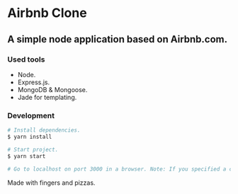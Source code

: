 # Airbnb Clone
## A simple node application based on Airbnb.com.

### Used tools
- Node.
- Express.js.
- MongoDB & Mongoose.
- Jade for templating.

### Development
```sh
# Install dependencies.
$ yarn install

# Start project.
$ yarn start

# Go to localhost on port 3000 in a browser. Note: If you specified a custom port on environment go to it.
```

Made with fingers and pizzas.